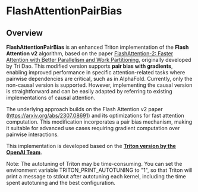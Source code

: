 # FlashAttentionPairBias

## Overview

**FlashAttentionPairBias** is an enhanced Triton implementation of the **Flash Attention v2** algorithm, based on the paper [FlashAttention-2: Faster Attention with Better Parallelism and Work Partitioning](https://arxiv.org/abs/2307.08691), originally developed by Tri Dao. This modified version supports **pair bias with gradients**, enabling improved performance in specific attention-related tasks where pairwise dependencies are critical, such as in AlphaFold. Currently, only the non-causal version is supported. However, implementing the causal version is straightforward and can be easily adapted by referring to existing implementations of causal attention.

The underlying approach builds on the Flash Attention v2 paper (https://arxiv.org/abs/2307.08691) and its optimizations for fast attention computation. This modification incorporates a pair bias mechanism, making it suitable for advanced use cases requiring gradient computation over pairwise interactions.

This implementation is developed based on the [**Triton version by the OpenAI Team**](https://github.com/triton-lang/triton/blob/main/python/tutorials/06-fused-attention.py).

Note: The autotuning of Triton may be time-consuming. You can set the environment variable TRITON_PRINT_AUTOTUNING to "1", so that Triton will print a message to stdout after autotuning each kernel, including the time spent autotuning and the best configuration.
